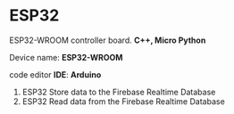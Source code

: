 # ESP32
ESP32-WROOM controller board. **C++, Micro Python**

Device name: **ESP32-WROOM**

code editor **IDE**: **Arduino**

  1. ESP32 Store data to the Firebase Realtime Database
  2. ESP32 Read data from the Firebase Realtime Database
